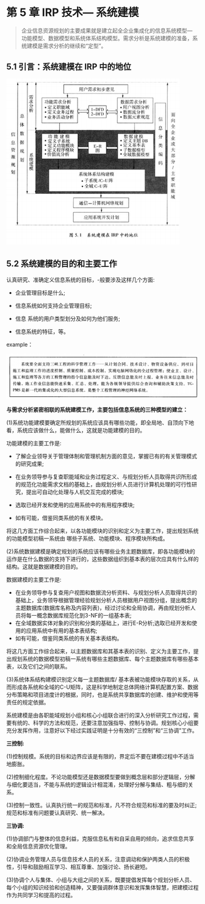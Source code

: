 # 第 5 章 IRP 技术— 系统建模

> 企业信息资源规划的主要成果就是建立起全企业集成化的信息系统模型— 功能模型、数据模型和系统体系结构模型。需求分析是系统建模的准备，系统建模是需求分析的继续和“定型”。

## 5.1 引言：系统建模在 IRP 中的地位

![image-20200610094344208](https://raw.githubusercontent.com/LuckRain7/images/master/information-resource-planning/image-20200610094344208.png)

## 5.2 系统建模的目的和主要工作

认真研究、准确定义信息系统的目标，-般要涉及这样几个方面:

- 企业管理目标是什么;

- 信息系统如何支持企业管理目标;

- 信息 系统的用户类型划分及如何为他们服务;

- 信息系统的特征，等。

example：

![image-20200610095425266](https://raw.githubusercontent.com/LuckRain7/images/master/information-resource-planning/image-20200610095425266.png)

**与需求分析紧密相联的系统建模工作，主要包括信息系统的三种模型的建立：**

(1)系统功能建模要确定所规划的系统应该具有哪些功能，即全局地、自顶向下地看，系统应该做什么，能做什么，这就是功能建模的目的。

功能建模的主要工作是:

- 了解企业领导关于管理体制和管理机制方面的意见，掌握已有的有关管理模式的研究成果;

- 在业务领导参与复查职能域和业务过程定义、与规划分析人员取得共识所形成的规范化功能需求文档的基础上，由规划分析人员进行计算机处理的可行性研究，提出可自动化处理与人机交互完成的模块;

- 选取已经开发和使用的应用系统中的有用程序模块;

- 如有可能，借鉴同类系统的有关模块。

将这几方面工作综合起来，以各功能模块的识别和定义为主要工作，提出规划系统的功能模型初稿一系统由 哪些子系统、功能模块、程序模块所构成。

(2)系统数据建模是确定规划的系统应该有哪些业务主题数据库，即各功能模块的运作是在什么数据的支持下进行的，这些数据组织到基本表的层次应具有什么样的结构。这就是数据建模的目的。

数据建模的主要工作是:

- 在业务领导参与复查用户视图和数据流分析资料、与规划分析人员取得共识的基础上，业务领导根据管理经验规划分析人员根据用户视图分组，提出概念的主题数据库(数据库名称及内容列表)，经过讨论和全局协调，再由规划分析人员将每一概念数据库规范化到3-NF的一组基本表;
- 在全域数据实体对象的识别和分类的基础上，进行E-R分析;选取已经开发和使用的应用系统中有用的基本表结构;
- 如有可能，借鉴同类系统的有关基本表结构。

将这几方面工作综合起来，以主题数据库和其基本表的识别、定义为主要工作，提出规划系统的数据模型初稿一系统有哪些主题数据库、每个主题数据库有哪些基本表，以及它们之间的联系。

(3)系统体系结构建模识别定义每一主题数据库/ 基本表被功能模块存取的关系，从而形成各系统和全域的C-U矩阵，这是科学地制定总体网络计算机配置方案、数据分布策略和项目进度计的根据，同时，也是系统共享数据库的创建、维护和使用等责任的规定依据。

系统建模是由各职能域规划小组和核心小组联合进行的深入分析研究工作过程，需要有统的、科学的方法和规范，还要注意加强指导、控制与协调。规划核心小组要充分发挥作用，注意好以下经过实践证明是十分有效的“三控制”和“三协调"工作。

**三控制:**

(1)控制规模。系统的目标和边界应该是有限的，界定后不要在建模过程中不适当地膨胀。

(2)控制细化程度。不论功能模型还是数据模型要做到概念层和部分逻辑层，分解与细化要适当，不能与系统的逻辑设计相混淆，处理好分解与集结、粗与细的关系。

(3)控制一致性。认真执行统一的规范和标准，凡不符合规范和标准的要及时纠正;规范和标准有问题要认真研究、统一解决。

**三协调:**

(1)协调部门与整体的信息利益，克服信息私有和自采自用的倾向，追求信息共享和全局信息资源优化管理。

(2)协调业务管理人员与信息技术人员的关系，注意调动和保护两类人员的积极性，引导和鼓励相互学习、相互尊重、加强讨论、扬长避短。

(3)协调个人与集体、小组与大组之间的关系，既要提倡发挥每个规划分析人员、每个小组的知识经验和创造精神，又要强调群体意识和发挥集体智慧，把建模过程作为共同学习和提高的过程。